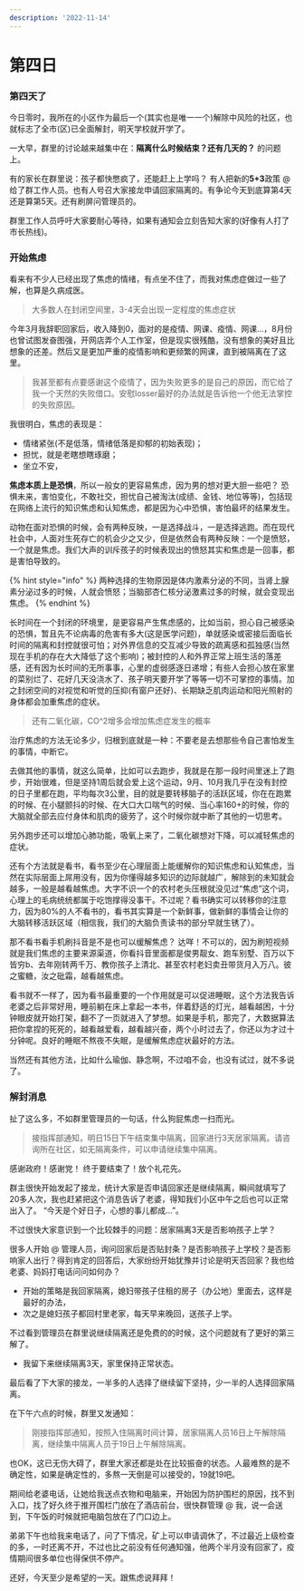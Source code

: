 ```yaml
---
description: '2022-11-14'
---
```


# 第四日

### 第四天了

今日零时，我所在的小区作为最后一个(其实也是唯一一个)解除中风险的社区，也就标志了全市(区)已全面解封，明天学校就开学了。

一大早，群里的讨论越来越集中在：**隔离什么时候结束？还有几天的？**  的问题上。

有的家长在群里说：孩子都快憋疯了，还能赶上上学吗？ 有人把新的**5+3**政策 @ 给了群工作人员。也有人号召大家接龙申请回家隔离的。有争论今天到底算第4天还是算第5天。还有刷屏问管理员的。

群里工作人员呼吁大家要耐心等待，如果有通知会立刻告知大家的(好像有人打了市长热线)。

### 开始焦虑

看来有不少人已经出现了焦虑的情绪，有点坐不住了，而我对焦虑症做过一些了解，也算是久病成医。

> 大多数人在封闭空间里，3-4天会出现一定程度的焦虑症状

今年3月我辞职回家后，收入降到0，面对的是疫情、网课、疫情、网课...，8月份也曾试图发奋图强，开网店弄个人工作室，但是现实很残酷，没有想象的美好且比想象的还差。然后又是更加严重的疫情影响和更频繁的网课，直到被隔离在了这里。

> 我甚至都有点要感谢这个疫情了，因为失败更多的是自己的原因，而它给了我一个天然的失败借口。安慰losser最好的办法就是告诉他一个他无法掌控的失败原因。

我很明白，焦虑的表现是：

* 情绪紧张(不是低落，情绪低落是抑郁的初始表现)；
* 担忧，就是老瞎想瞎琢磨；
* 坐立不安，

**焦虑本质上是恐惧**，所以一般女的更容易焦虑，因为男的想对更大胆一些吧？ 恐惧未来，害怕变化，不敢社交，担忧自己被淘汰(成绩、金钱、地位等等)，包括现在网络上流行的知识焦虑和认知焦虑，都是因为心中恐惧，害怕最坏的结果发生。

动物在面对恐惧的时候，会有两种反映，一是选择战斗，一是选择逃跑。而在现代社会中，人面对生死存亡的机会少之又少，但是依然会有两种反映：一个是愤怒，一个就是焦虑。我们大声的训斥孩子的时候表现出的愤怒其实和焦虑是一回事，都是害怕导致的。

{% hint style="info" %}
两种选择的生物原因是体内激素分泌的不同，当肾上腺素分泌过多的时候，人就会愤怒；当脑部杏仁核分泌激素过多的时候，就会变现出焦虑。
{% endhint %}

长时间在一个封闭的环境里，是更容易产生焦虑感的，比如当前，担心自己被感染的恐惧，暂且先不论病毒的危害有多大(这是医学问题)，单就感染或密接后面临长时间的隔离和封控就很可怕；对外界信息的交互减少导致的疏离感和孤独感(当然现在手机的存在大大降低了这个影响)；被封控的人和外界正常上班生活的落差感，还有因为长时间的无所事事，心里的虚弱感逐日递增；有些人会担心放在家里的菜别烂了、花好几天没浇水了、孩子明天要开学了等等一切不可掌控的事情。加之封闭空间的对视觉和听觉的压抑(有窗户还好)、长期缺乏肌肉运动和阳光照射的身体都会加重焦虑的症状。

> 还有二氧化碳，CO^2增多会增加焦虑症发生的概率

治疗焦虑的方法无论多少，归根到底就是一种：不要老是去想那些令自己害怕发生的事情，中断它。

去做其他的事情，就这么简单，比如可以去跑步，我就是在那一段时间里迷上了跑步，开始很难，但是坚持1周后就会爱上这个运动，9月、10月我几乎在没有封控的日子里都在跑，平均每次3公里，目的就是要转移脑子的活跃区域，你在在跑累的时候、在小腿颤抖的时候、在大口大口喘气的时候、当心率160+的时候，你的大脑就全部去应付身体和肌肉的疲劳了，这个时候你就中断了其他的一切思考。

另外跑步还可以增加心肺功能，吸氧上来了，二氧化碳想对下降，可以减轻焦虑的症状。

还有个方法就是看书，看书至少在心理层面上能缓解你的知识焦虑和认知焦虑，当然在实际层面上屌用没有，因为你懂得越多知识的边际就越广，解除到的未知就会越多，一般是越看越焦虑。大字不识一个的农村老头压根就没见过“焦虑”这个词，心理上的毛病统统都属于吃饱撑得没事干。不过呢？看书确实可以转移你的注意力，因为80%的人不看书的，看书其实算是一个新鲜事，做新鲜的事情会让你的大脑转移活跃区域（相信我，我们的大脑负责读书的部分早就生锈了）。

那不看书看手机刷抖音是不是也可以缓解焦虑？ 达咩！不可以的，因为刷短视频就是我们焦虑的主要来源渠道，你看抖音里面都是俊男靓女、跑车别墅、百万以下皆穷b、去年刚转两千万、教你孩子上清北、甚至农村老妇卖丑带货月入万八。彼之蜜糖，汝之砒霜，越看越焦虑。

看书就不一样了，因为看书最重要的一个作用就是可以促进睡眠，这个方法我告诉老婆之后非常好用，睡前躺在床上拿起一本书，伴着舒适的灯光，越看越困，十分钟眼皮就开始打架，翻不了一页就进入了梦想。如果是手机，那完了，大数据算法把你拿捏的死死的，越看越爱看，越看越兴奋，两个小时过去了，你还以为才过十分钟呢。良好的睡眠不熬夜不失眠，是缓解焦虑症状最好的方法。

当然还有其他方法，比如什么瑜伽、静念啊，不过咱不会，也没有试过，就不多说了。

### 解封消息

扯了这么多，不如群里管理员的一句话，什么狗屁焦虑一扫而光。

> 接指挥部通知，明日15日下午结束集中隔离，回家进行3天居家隔离。请咨询所在社区，如无隔离条件，可以申请继续集中隔离。

感谢政府！感谢党！ 终于要结束了！放个礼花先。

群主很快开始发起了接龙，统计大家是否申请回家还是继续隔离，瞬间就填写了20多人次，我也赶紧把这个消息告诉了老婆，得知我们小区中午之后也可以正常出入了。 “今天是个好日子，心想的事儿都成...”。

不过很快大家意识到一个比较棘手的问题：居家隔离3天是否影响孩子上学？

很多人开始 @ 管理人员，询问回家后是否贴封条？是否影响孩子上学校？是否影响家人出行？得到肯定的回答后，大家纷纷开始犹豫并讨论是明天否回家？我也给老婆、妈妈打电话问问如何办？&#x20;

* 开始的策略是我回家隔离，媳妇带孩子住租的房子（办公地）里面去，这样是最好的办法，
* 次之是媳妇孩子都回村里老家，每天早来晚回，送孩子上学。

不过看到管理员在群里说继续隔离还是免费的的时候，这个问题就有了更好的第三解了。

* 我留下来继续隔离3天，家里保持正常状态。

最后看了下大家的接龙，一半多的人选择了继续留下坚持，少一半的人选择回家隔离。

在下午六点的时候，群里又发通知：

> 刚接指挥部通知，按照入住隔离时间计算，居家隔离人员16日上午解除隔离，继续集中隔离人员于19日上午解除隔离。

也OK，这已无伤大碍了，群里大家还都是处在比较振奋的状态。人最难熬的是不确定性，如果是确定性的，多熬一天倒是可以接受的，19就19吧。

期间给老婆电话，让她给我送点衣物和电脑来，开始因为防护围栏的原因，找不到入口，找了好久终于推开围栏门放在了酒店前台，很快群管理 @ 我，说一会送到，下午饭的时候就把电脑包放在了门口边上。

弟弟下午也给我来电话了，问了下情况，矿上可以申请调休了，不过最近上级检查的多，一时还离不开，不过也比之前没有任何通知强，他两个半月没有回家了，疫情期间很多单位也得保供不停产。

还好，今天至少是希望的一天。跟焦虑说拜拜！
